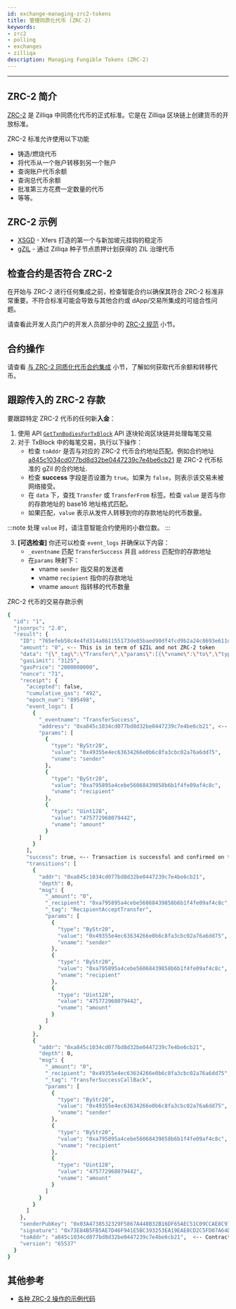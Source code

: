 ```yaml
---
id: exchange-managing-zrc2-tokens
title: 管理同质化代币 (ZRC-2)
keywords: 
- zrc2
- polling
- exchanges
- zilliqa
description: Managing Fungible Tokens (ZRC-2)
---
```


---

## ZRC-2 简介

[ZRC-2](https://github.com/Zilliqa/ZRC/blob/master/zrcs/zrc-2.md) 是 Zilliqa 中同质化代币的正式标准。它是在 Zilliqa 区块链上创建货币的开放标准。

ZRC-2 标准允许使用以下功能
- 铸造/燃烧代币
- 将代币从一个账户转移到另一个账户
- 查询账户代币余额
- 查询总代币余额
- 批准第三方花费一定数量的代币
- 等等。

## ZRC-2 示例

- [XSGD](https://www.zilliqa.com/xsgd) - Xfers 打造的第一个与新加坡元挂钩的稳定币
- [gZIL](https://github.com/Zilliqa/ZIP/blob/master/zips/zip-11.md#governance-tokens-aka-gzil) - 通过 Zilliqa 种子节点质押计划获得的 ZIL 治理代币

## 检查合约是否符合 ZRC-2

在开始与 ZRC-2 进行任何集成之前，检查智能合约以确保其符合 ZRC-2 标准非常重要。不符合标准可能会导致与其他合约或 dApp/交易所集成的可组合性问题。

请查看此开发人员门户的开发人员部分中的 [ZRC-2 规范](../dev/dev-keys-zrc2-wallet-support#zrc-2-specification) 小节。

## 合约操作

请查看 [与 ZRC-2 同质化代币合约集成](../dev/dev-keys-zrc2-wallet-support#integrating-with-zrc-2-fungible-tokens-contract) 小节，了解如何获取代币余额和转移代币。

## 跟踪传入的 ZRC-2 存款

要跟踪特定 ZRC-2 代币的任何新**入金**：
1. 使用 API [`GetTxnBodiesForTxBlock`](../apis/api-transaction-get-txbodies-for-txblock) API 逐块轮询区块链并处理每笔交易
2. 对于 TxBlock 中的每笔交易，执行以下操作：
   - 检查 `toAddr` 是否与对应的 ZRC-2 代币合约地址匹配。例如合约地址 [a845c1034cd077bd8d32be0447239c7e4be6cb21](https://viewblock.io/zilliqa/address/0xa845c1034cd077bd8d32be0447239c7e4be6cb2) 是 ZRC-2 代币标准的 gZil 的合约地址.
   - 检查 **success** 字段是否设置为 `true`。如果为 `false`，则表示该交易未被网络接受。
   - 在 `data` 下，查找 `Transfer` 或 `TransferFrom` 标签。检查 `value` 是否与你的存款地址的 base16 地址格式匹配。
   - 如果匹配，`value` 表示从发件人转移到你的存款地址的代币数量。

:::note
处理 `value` 时，请注意智能合约使用的小数位数。
:::

3. **[可选检查]** 你还可以检查 `event_logs` 并确保以下内容：
   - `_eventname` 匹配 `TransferSuccess` 并且 `address` 匹配你的存款地址
   - 在`params` 映射下：
      - vname `sender` 指交易的发送者
      - vname `recipient` 指你的存款地址
      - vname `amount` 指转移的代币数量

ZRC-2 代币的交易存款示例
```bash
{
  "id": "1",
  "jsonrpc": "2.0",
  "result": {
    "ID": "765efeb58c4e4fd314a861155173de85baed90df4fcd9b2a24c8693e611d1970", <-- Transaction hash
    "amount": "0", <-- This is in term of $ZIL and not ZRC-2 token
    "data": "{\"_tag\":\"Transfer\",\"params\":[{\"vname\":\"to\",\"type\":\"ByStr20\",\"value\":\"0xa795895a4cebe56068439858b6b1f4fe09af4c8c\"},{\"vname\":\"amount\",\"type\":\"Uint128\",\"value\":\"475772968079442\"}]}",
    "gasLimit": "3125",
    "gasPrice": "2000000000",
    "nonce": "71",
    "receipt": {
      "accepted": false,
      "cumulative_gas": "492",
      "epoch_num": "895498",
      "event_logs": [
        {
          "_eventname": "TransferSuccess",
          "address": "0xa845c1034cd077bd8d32be0447239c7e4be6cb21", <-- Contract address of ZRC-2 token
          "params": [
            {
              "type": "ByStr20",
              "value": "0x49355e4ec63634266e0b6c8fa3cbc02a76a6dd75",
              "vname": "sender"
            },
            {
              "type": "ByStr20",
              "value": "0xa795895a4cebe56068439858b6b1f4fe09af4c8c",
              "vname": "recipient"
            },
            {
              "type": "Uint128",
              "value": "475772968079442",
              "vname": "amount"
            }
          ]
        }
      ],
      "success": true, <-- Transaction is successful and confirmed on the blockchain
      "transitions": [
        {
          "addr": "0xa845c1034cd077bd8d32be0447239c7e4be6cb21",
          "depth": 0,
          "msg": {
            "_amount": "0",
            "_recipient": "0xa795895a4cebe56068439858b6b1f4fe09af4c8c",
            "_tag": "RecipientAcceptTransfer",
            "params": [
              {
                "type": "ByStr20",
                "value": "0x49355e4ec63634266e0b6c8fa3cbc02a76a6dd75",
                "vname": "sender"
              },
              {
                "type": "ByStr20",
                "value": "0xa795895a4cebe56068439858b6b1f4fe09af4c8c",
                "vname": "recipient"
              },
              {
                "type": "Uint128",
                "value": "475772968079442",
                "vname": "amount"
              }
            ]
          }
        },
        {
          "addr": "0xa845c1034cd077bd8d32be0447239c7e4be6cb21",
          "depth": 0,
          "msg": {
            "_amount": "0",
            "_recipient": "0x49355e4ec63634266e0b6c8fa3cbc02a76a6dd75",
            "_tag": "TransferSuccessCallBack",
            "params": [
              {
                "type": "ByStr20",
                "value": "0x49355e4ec63634266e0b6c8fa3cbc02a76a6dd75",
                "vname": "sender"
              },
              {
                "type": "ByStr20",
                "value": "0xa795895a4cebe56068439858b6b1f4fe09af4c8c",
                "vname": "recipient"
              },
              {
                "type": "Uint128",
                "value": "475772968079442",
                "vname": "amount"
              }
            ]
          }
        }
      ]
    },
    "senderPubKey": "0x03A4738532329F5867A448B32B16DF65AEC51C09CCAE8C972D78E49E9EFC84EF89",
    "signature": "0x73E84B5FB5AE7D46F941E5BC393253EA19EAE8CD2C5FD07A64D553970EFF8FBDB79384730C10310055E79CA560DC9B79A77ED64E5ADC69260EE32185D3AAF20B",
    "toAddr": "a845c1034cd077bd8d32be0447239c7e4be6cb21",  <-- Contract address of ZRC-2 token
    "version": "65537"
  }
}
```
## 其他参考
- [各种 ZRC-2 操作的示例代码](https://github.com/Zilliqa/ZRC/tree/master/example/zrc2)

